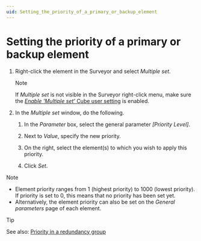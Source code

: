 ```yaml
---
uid: Setting_the_priority_of_a_primary_or_backup_element
---
```


# Setting the priority of a primary or backup element

1. Right-click the element in the Surveyor and select *Multiple set.*

   > [!NOTE]
   > If *Multiple set* is not visible in the Surveyor right-click menu, make sure the [*Enable 'Multiple set'* Cube user setting](xref:User_settings#cube-settings) is enabled<!--RN 43135-->.

1. In the *Multiple set* window, do the following.

   1. In the *Parameter* box, select the general parameter *\[Priority Level\]*.

   1. Next to *Value*, specify the new priority.

   1. On the right, select the element(s) to which you wish to apply this priority.

   1. Click *Set*.

> [!NOTE]
>
> - Element priority ranges from 1 (highest priority) to 1000 (lowest priority). If priority is set to 0, this means that no priority has been set yet.
> - Alternatively, the element priority can also be set on the *General parameters* page of each element.

> [!TIP]
> See also:
> [Priority in a redundancy group](xref:About_redundancy_groups#priority-in-a-redundancy-group)
